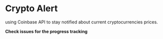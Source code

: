 # Crypto Alert
using Coinbase API to stay notified about current cryptocurrencies prices.

**Check issues for the progress tracking**
